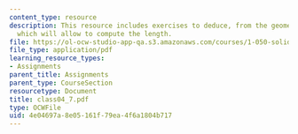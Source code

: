 ```yaml
---
content_type: resource
description: This resource includes exercises to deduce, from the geometry, an expression
  which will allow to compute the length.
file: https://ol-ocw-studio-app-qa.s3.amazonaws.com/courses/1-050-solid-mechanics-fall-2004/4e04697a8e05161f79ea4f6a1804b717_class04_7.pdf
file_type: application/pdf
learning_resource_types:
- Assignments
parent_title: Assignments
parent_type: CourseSection
resourcetype: Document
title: class04_7.pdf
type: OCWFile
uid: 4e04697a-8e05-161f-79ea-4f6a1804b717
---
```

